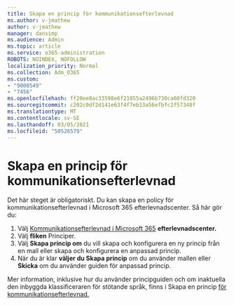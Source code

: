 ```yaml
---
title: Skapa en princip för kommunikationsefterlevnad
ms.author: v-jmathew
author: v-jmathew
manager: dansimp
ms.audience: Admin
ms.topic: article
ms.service: o365-administration
ROBOTS: NOINDEX, NOFOLLOW
localization_priority: Normal
ms.collection: Adm_O365
ms.custom:
- "9000549"
- "7456"
ms.openlocfilehash: ff20ee8ac33598e6f21855a2496b730ca60fd320
ms.sourcegitcommit: c202c0df2d141e63f4f7eb13a56efbfc2f57348f
ms.translationtype: MT
ms.contentlocale: sv-SE
ms.lasthandoff: 03/05/2021
ms.locfileid: "50526579"
---
```

# <a name="create-a-communication-compliance-policy"></a>Skapa en princip för kommunikationsefterlevnad

Det här steget är obligatoriskt. Du kan skapa en policy för kommunikationsefterlevnad i Microsoft 365 efterlevnadscenter. Så här gör du:

1. Välj [Kommunikationsefterlevnad i Microsoft 365](https://go.microsoft.com/fwlink/?linkid=2130502) **efterlevnadscenter.**
2. Välj **fliken** Principer.
3. Välj **Skapa princip om** du vill skapa och konfigurera en ny princip från en mall eller skapa och konfigurera en anpassad princip.
4. När du är klar **väljer du Skapa princip** om du använder mallen eller **Skicka** om du använder guiden för anpassad princip.

Mer information, inklusive hur du använder principguiden och om inaktuella den inbyggda klassificeraren för stötande språk, finns i Skapa en princip [för kommunikationsefterlevnad.](https://go.microsoft.com/fwlink/?linkid=2129079)
